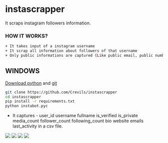# instascrapper
It scraps instagram followers information.


### HOW IT WORKS? 
```bash
+ It takes input of a instagram username
+ It scrap all information about followers of that username
+ Only public informations are captured (Like public email, public number, etc)
```

## WINDOWS
[Download python](https://www.python.org/downloads/) and [git](https://git-scm.com/downloads)
```bash
git clone https://github.com/Crevils/instascrapper
cd instascrapper
pip install -r requirements.txt
python instabot.pyc
```

+ It captures - user_id	username	fullname	is_verified	is_private	media_count	follower_count	following_count	bio	website	emails	last_activity
in a csv file.

<a href="https://t.me/hackerExploits"><img src="https://img.shields.io/badge/Join-Telegram%20Channel-red.svg?logo=Telegram"></a>
<a href="https://t.me/hacker_Chatroom"><img src="https://img.shields.io/badge/Join-Telegram%20Group-blue.svg?logo=telegram"></a>
<a href="https://youtu.be/TpA4v9Ti1dA"><img src="https://img.shields.io/badge/Video%20Tutorial-red.svg?logo=Youtube"></a>
<a href="https://t.me/hackerExploits"><img src="https://img.shields.io/badge/Reprt%20Bugs-greeen.svg?logo=Bugs"></a>
